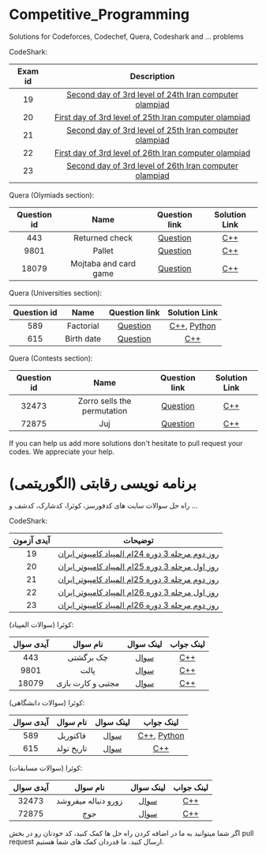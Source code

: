 # Competitive_Programming
Solutions for Codeforces, Codechef, Quera, Codeshark and ... problems

CodeShark:

| Exam id | Description |
| :---: | :---: |
| 19 | [Second day of 3rd level of 24th Iran computer olampiad](https://github.com/ssadras/Competitive_Programming/tree/main/Codeshark/Exam19)  |
| 20 | [First day of 3rd level of 25th Iran computer olampiad](https://github.com/ssadras/Competitive_Programming/tree/main/Codeshark/Exam20)  |
| 21 | [Second day of 3rd level of 25th Iran computer olampiad](https://github.com/ssadras/Competitive_Programming/tree/main/Codeshark/Exam21)  |
| 22 | [First day of 3rd level of 26th Iran computer olampiad](https://github.com/ssadras/Competitive_Programming/tree/main/Codeshark/Exam22)  |
| 23 | [Second day of 3rd level of 26th Iran computer olampiad](https://github.com/ssadras/Competitive_Programming/tree/main/Codeshark/Exam23)  |




Quera (Olymiads section):

| Question id | Name | Question link | Solution Link |
| :---: | :---: | :---: | :---: |
| 443 | Returned check | [Question](https://quera.org/problemset/443/) | [C++](https://github.com/ssadras/Competitive_Programming/blob/main/Quera/Olympiads/443.cpp) |
| 9801 | Pallet | [Question](https://quera.org/problemset/9801/) | [C++](https://github.com/ssadras/Competitive_Programming/blob/main/Quera/Olympiads/9801.cpp) |
| 18079 | Mojtaba and card game | [Question](https://quera.org/problemset/18079/) | [C++](https://github.com/ssadras/Competitive_Programming/blob/main/Quera/Olympiads/18079.cpp) |




Quera (Universities section):

| Question id | Name | Question link | Solution Link |
| :---: | :---: | :---: | :---: |
| 589 | Factorial | [Question](https://quera.org/problemset/589/) | [C++](https://github.com/ssadras/Competitive_Programming/blob/main/Quera/Olympiads/589.cpp), [Python](https://github.com/ssadras/Competitive_Programming/blob/main/Quera/Olympiads/589.py) |
| 615 | Birth date | [Question](https://quera.org/problemset/615/) | [C++](https://github.com/ssadras/Competitive_Programming/blob/main/Quera/Olympiads/615.cpp) |




Quera (Contests section):

| Question id | Name | Question link | Solution Link |
| :---: | :---: | :---: | :---: |
| 32473 | Zorro sells the permutation | [Question](https://quera.org/problemset/32473/) | [C++](https://github.com/ssadras/Competitive_Programming/blob/main/Quera/Contests/32473.cpp) |
| 72875 | Juj | [Question](https://quera.org/problemset/72875/) | [C++](https://github.com/ssadras/Competitive_Programming/blob/main/Quera/Contests/72875.cpp) |




If you can help us add more solutions don't hesitate to pull request your codes.
We appreciate your help.



# برنامه نویسی رقابتی (الگوریتمی)
راه حل سوالات سایت های کدفورسز، کوئرا، کدشارک، کدشف و ...

CodeShark:

| آیدی آزمون |  توضیحات  |
| :---: | :---: |
| 19 | [روز دوم مرحله 3 دوره 24ام المپیاد کامپیوتر ایران](https://github.com/ssadras/Competitive_Programming/tree/main/Codeshark/Exam19)  |
| 20 | [روز اول مرحله 3 دوره 25ام المپیاد کامپیوتر ایران](https://github.com/ssadras/Competitive_Programming/tree/main/Codeshark/Exam20)  |
| 21 | [روز دوم مرحله 3 دوره 25ام المپیاد کامپیوتر ایران](https://github.com/ssadras/Competitive_Programming/tree/main/Codeshark/Exam21)  |
| 22 | [روز اول مرحله 3 دوره 26ام المپیاد کامپیوتر ایران](https://github.com/ssadras/Competitive_Programming/tree/main/Codeshark/Exam22)  |
| 23 | [روز دوم مرحله 3 دوره 26ام المپیاد کامپیوتر ایران](https://github.com/ssadras/Competitive_Programming/tree/main/Codeshark/Exam23)  |



کوئرا (سوالات المپیاد):

| آیدی سوال | نام سوال | لینک سوال | لینک جواب |
| :---: | :---: | :---: | :---: |
| 443 | چک برگشتی | [سوال](https://quera.org/problemset/443/) | [C++](https://github.com/ssadras/Competitive_Programming/blob/main/Quera/Olympiads/443.cpp) |
| 9801 | پالت | [سوال](https://quera.org/problemset/9801/) | [C++](https://github.com/ssadras/Competitive_Programming/blob/main/Quera/Olympiads/9801.cpp) |
| 18079 | مجتبی و کارت بازی | [سوال](https://quera.org/problemset/18079/) | [C++](https://github.com/ssadras/Competitive_Programming/blob/main/Quera/Olympiads/18079.cpp) |



کوئرا (سوالات دانشگاهی):

| آیدی سوال | نام سوال | لینک سوال | لینک جواب |
| :---: | :---: | :---: | :---: |
| 589 | فاکتوریل | [سوال](https://quera.org/problemset/589/) | [C++](https://github.com/ssadras/Competitive_Programming/blob/main/Quera/Olympiads/589.cpp), [Python](https://github.com/ssadras/Competitive_Programming/blob/main/Quera/Olympiads/589.py) |
| 615 | تاریخ تولد | [سوال](https://quera.org/problemset/615/) | [C++](https://github.com/ssadras/Competitive_Programming/blob/main/Quera/Olympiads/615.cpp) |




کوئرا (سوالات مسابقات):

| آیدی سوال | نام سوال | لینک سوال | لینک جواب |
| :---: | :---: | :---: | :---: |
| 32473 | زورو دنباله میفروشد | [سوال](https://quera.org/problemset/32473/) | [C++](https://github.com/ssadras/Competitive_Programming/blob/main/Quera/Contests/32473.cpp) |
| 72875 | جوج | [سوال](https://quera.org/problemset/72875/) | [C++](https://github.com/ssadras/Competitive_Programming/blob/main/Quera/Contests/72875.cpp) |





اگر شما میتوانید به ما در اضافه کردن راه حل ها کمک کنید، کد خودتان رو در بخش pull request ارسال کنید.
ما قدردان کمک های شما هستیم.
